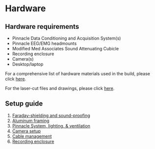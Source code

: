 # Hardware 

## Hardware requirements

- Pinnacle Data Conditioning and Acquisition System(s)
- Pinnacle EEG/EMG headmounts
- Modified Med Associates Sound Attenuating Cubicle
- Recording enclosure
- Camera(s)
- Desktop/laptop

For a comprehensive list of hardware materials used in the build, please
click [here](./BOM.md).

For the laser-cut files and drawings, please click [here](./Laser%20cut%20parts/).

## Setup guide
1. [Faraday-shielding and sound-proofing](./setup-guide/copper-foam.md)
2. [Aluminum framing](./setup-guide/aluminum-framing.md)
3. [Pinnacle System, lighting, & ventilation](./setup-guide/pinnacle-system.md)
4. [Camera setup](./setup-guide/camera-setup.md)
5. [Cable management](./setup-guide/cable-management.md)
6. [Recording enclosure](./setup-guide/recording-enclosure.md)